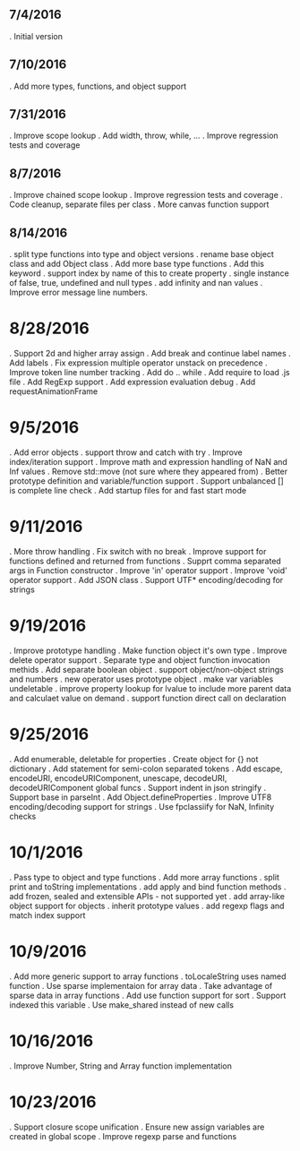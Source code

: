 ## 7/4/2016
 . Initial version
## 7/10/2016
 . Add more types, functions, and object support
## 7/31/2016
 . Improve scope lookup
 . Add width, throw, while, ...
 . Improve regression tests and coverage
## 8/7/2016
 . Improve chained scope lookup
 . Improve regression tests and coverage
 . Code cleanup, separate files per class
 . More canvas function support
## 8/14/2016
 . split type functions into type and object versions
 . rename base object class and add Object class
 . Add more base type functions
 . Add this keyword
 . support index by name of this to create property
 . single instance of false, true, undefined and null types
 . add infinity and nan values
 . Improve error message line numbers.
# 8/28/2016
 . Support 2d and higher array assign
 . Add break and continue label names
 . Add labels
 . Fix expression multiple operator unstack on precedence
 . Improve token line number tracking
 . Add do .. while
 . Add require to load .js file
 . Add RegExp support
 . Add expression evaluation debug
 . Add requestAnimationFrame
# 9/5/2016
 . Add error objects
 . support throw and catch with try
 . Improve index/iteration support
 . Improve math and expression handling of NaN and Inf values
 . Remove std::move (not sure where they appeared from)
 . Better prototype definition and variable/function support
 . Support unbalanced [] is complete line check
 . Add startup files for and fast start mode
# 9/11/2016
 . More throw handling
 . Fix switch with no break
 . Improve support for functions defined and returned from functions
 . Supprt comma separated args in Function constructor
 . Improve 'in' operator support
 . Improve 'void' operator support
 . Add JSON class
 . Support UTF* encoding/decoding for strings
# 9/19/2016
 . Improve prototype handling
 . Make function object it's own type
 . Improve delete operator support
 . Separate type and object function invocation methids
 . Add separate boolean object
 . support object/non-object strings and numbers
 . new operator uses prototype object
 . make var variables undeletable
 . improve property lookup for lvalue to include more parent data and calculaet value on demand
 . support function direct call on declaration

# 9/25/2016
 . Add enumerable, deletable for properties
 . Create object for {} not dictionary
 . Add statement for semi-colon separated tokens
 . Add escape, encodeURI, encodeURIComponent, unescape, decodeURI, decodeURIComponent global funcs
 . Support indent in json stringify
 . Support base in parseInt
 . Add Object.defineProperties
 . Improve UTF8 encoding/decoding support for strings
 . Use fpclassiify for NaN, Infinity checks

# 10/1/2016
 . Pass type to object and type functions
 . Add more array functions
 . split print and toString implementations
 . add apply and bind function methods
 . add frozen, sealed and extensible APIs - not supported yet
 . add array-like object support for objects
 . inherit prototype values
 . add regexp flags and match index support

# 10/9/2016
 . Add more generic support to array functions
 . toLocaleString uses named function
 . Use sparse implementaion for array data
 . Take advantage of sparse data in array functions
 . Add use function support for sort
 . Support indexed this variable
 . Use make_shared instead of new calls

# 10/16/2016
 . Improve Number, String and Array function implementation

# 10/23/2016
 . Support closure scope unification
 . Ensure new assign variables are created in global scope
 . Improve regexp parse and functions
